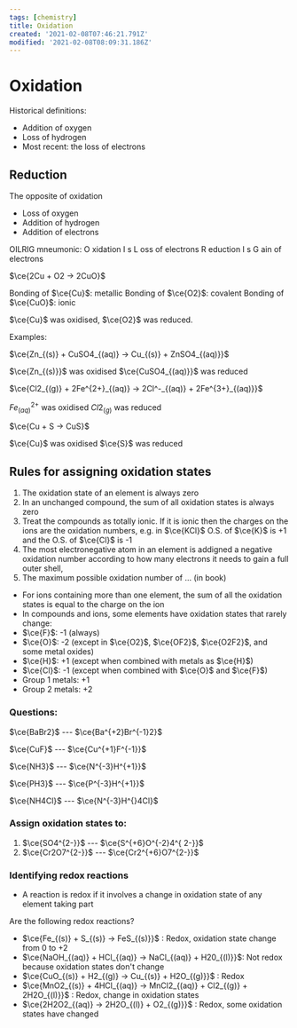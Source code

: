 ```yaml
---
tags: [chemistry]
title: Oxidation
created: '2021-02-08T07:46:21.791Z'
modified: '2021-02-08T08:09:31.186Z'
---
```


# Oxidation 

Historical definitions: 

- Addition of oxygen
- Loss of hydrogen 
- Most recent: the loss of electrons 

## Reduction

The opposite of oxidation

- Loss of oxygen 
- Addition of hydrogen
- Addition of electrons

OILRIG mneumonic: 
O xidation
I s
L oss of electrons
R eduction 
I s
G ain of electrons


$\ce{2Cu + O2 -> 2CuO}$

Bonding of $\ce{Cu}$: metallic
Bonding of $\ce{O2}$: covalent
Bonding of $\ce{CuO}$: ionic

$\ce{Cu}$ was oxidised, $\ce{O2}$ was reduced. 

Examples:

$\ce{Zn_{(s)} + CuSO4_{(aq)} -> Cu_{(s)} + ZnSO4_{(aq)}}$

$\ce{Zn_{(s)}}$ was oxidised
$\ce{CuSO4_{(aq)}}$ was reduced


$\ce{Cl2_{(g)} + 2Fe^{2+}_{(aq)} -> 2Cl^-_{(aq)} + 2Fe^{3+}_{(aq)}}$

$Fe^{2+}_{(aq)}$ was oxidised
$Cl2_{(g)}$ was reduced


$\ce{Cu + S -> CuS}$

$\ce{Cu}$ was oxidised
$\ce{S}$ was reduced


## Rules for assigning oxidation states 

1. The oxidation state of an element is always zero 
2. In an unchanged compound, the sum of all oxidation states is always zero
3. Treat the compounds as totally ionic. If it is ionic then the charges on the ions are the oxidation numbers, e.g. in $\ce{KCl}$ O.S. of $\ce{K}$ is +1 and the O.S. of $\ce{Cl}$ is -1
4. The most electronegative atom in an element is addigned a negative oxidation number according to how many electrons it needs to gain a full outer shell, 
5. The maximum possible oxidation number of ... (in book)

* For ions containing more than one element, the sum of all the oxidation states is equal to the charge on the ion 
* In compounds and ions, some elements have oxidation states that rarely change:
* $\ce{F}$: -1 (always)
* $\ce{O}$: -2 (except in $\ce{O2}$, $\ce{OF2}$, $\ce{O2F2}$, and some metal oxides)
* $\ce{H}$: +1 (except when combined with metals as $\ce{H}$)
* $\ce{Cl}$: -1 (except when combined with $\ce{O}$ and $\ce{F}$)
* Group 1 metals: +1
* Group 2 metals: +2

### Questions: 

$\ce{BaBr2}$ --- $\ce{Ba^{+2}Br^{-1}2}$

$\ce{CuF}$ --- $\ce{Cu^{+1}F^{-1}}$

$\ce{NH3}$ --- $\ce{N^{-3}H^{+1}}$

$\ce{PH3}$ --- $\ce{P^{-3}H^{+1}}$

$\ce{NH4Cl}$ --- $\ce{N^{-3}H^{}4Cl}$

### Assign oxidation states to: 

1. $\ce{SO4^{2-}}$ --- $\ce{S^{+6}O^{-2}4^{ 2-}}$
2. $\ce{Cr2O7^{2-}}$ --- $\ce{Cr2^{+6}O7^{2-}}$

### Identifying redox reactions 

* A reaction is redox if it involves a change in oxidation state of any element taking part 

Are the following redox reactions? 

* $\ce{Fe_{(s)} + S_{(s)} -> FeS_{(s)}}$ : Redox, oxidation state change from 0 to +2
* $\ce{NaOH_{(aq)} + HCl_{(aq)} -> NaCl_{(aq)} + H20_{(l)}}$: Not redox because oxidation states don't change
* $\ce{CuO_{(s)} + H2_{(g)} -> Cu_{(s)} + H2O_{(g)}}$ : Redox 
* $\ce{MnO2_{(s)} + 4HCl_{(aq)} -> MnCl2_{(aq)} + Cl2_{(g)} + 2H2O_{(l)}}$ : Redox, change in oxidation states
* $\ce{2H2O2_{(aq)} -> 2H2O_{(l)} + O2_{(g)}}$ : Redox, some oxidation states have changed 